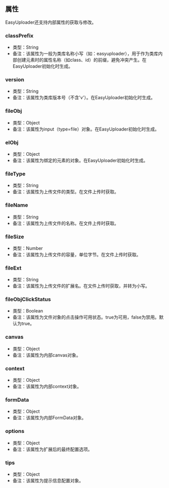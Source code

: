 ## 属性

EasyUploader还支持内部属性的获取与修改。

### classPrefix

* 类型：String
* 备注：该属性为一般为类库名称小写（如：easyuploader），用于作为类库内部创建元素时的属性名称（如class、id）的前缀，避免冲突产生。在EasyUploader初始化时生成。

### version

* 类型：String
* 备注：该属性为类库版本号（不含'v'）。在EasyUploader初始化时生成。

### fileObj

* 类型：Object
* 备注：该属性为input（type=file）对象。在EasyUploader初始化时生成。

### elObj

* 类型：Object
* 备注：该属性为绑定的元素的对象。在EasyUploader初始化时生成。

### fileType

* 类型：String
* 备注：该属性为上传文件的类型。在文件上传时获取。

### fileName

* 类型：String
* 备注：该属性为上传文件的名称。在文件上传时获取。

### fileSize

* 类型：Number
* 备注：该属性为上传文件的容量，单位字节。在文件上传时获取。

### fileExt

* 类型：String
* 备注：该属性为上传文件的扩展名。在文件上传时获取，并转为小写。

### fileObjClickStatus

* 类型：Boolean
* 备注：该属性为文件对象的点击操作可用状态。true为可用，false为禁用。默认为true。

### canvas

* 类型：Object
* 备注：该属性为内部canvas对象。

### context

* 类型：Object
* 备注：该属性为内部context对象。

### formData

* 类型：Object
* 备注：该属性为内部FormData对象。

### options

* 类型：Object
* 备注：该属性为扩展后的最终配置选项。

### tips

* 类型：Object
* 备注：该属性为提示信息配置对象。
